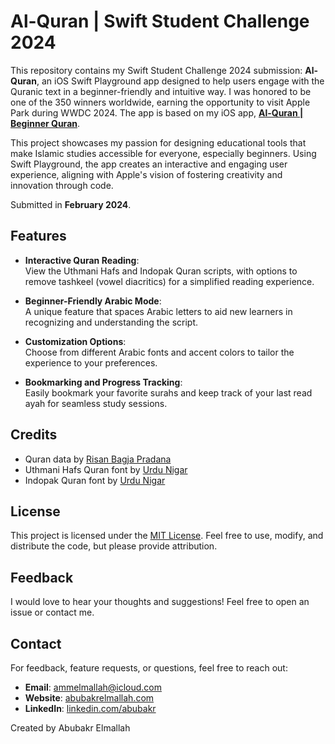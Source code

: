 # Al-Quran | Swift Student Challenge 2024

This repository contains my Swift Student Challenge 2024 submission: **Al-Quran**, an iOS Swift Playground app designed to help users engage with the Quranic text in a beginner-friendly and intuitive way. I was honored to be one of the 350 winners worldwide, earning the opportunity to visit Apple Park during WWDC 2024. The app is based on my iOS app, [**Al-Quran | Beginner Quran**](https://apps.apple.com/us/app/al-quran-beginner-quran/id6474894373?platform=iphone).

This project showcases my passion for designing educational tools that make Islamic studies accessible for everyone, especially beginners. Using Swift Playground, the app creates an interactive and engaging user experience, aligning with Apple's vision of fostering creativity and innovation through code.

Submitted in **February 2024**.

## Features

- **Interactive Quran Reading**:  
  View the Uthmani Hafs and Indopak Quran scripts, with options to remove tashkeel (vowel diacritics) for a simplified reading experience.

- **Beginner-Friendly Arabic Mode**:  
  A unique feature that spaces Arabic letters to aid new learners in recognizing and understanding the script.

- **Customization Options**:  
  Choose from different Arabic fonts and accent colors to tailor the experience to your preferences.

- **Bookmarking and Progress Tracking**:  
  Easily bookmark your favorite surahs and keep track of your last read ayah for seamless study sessions.

## Credits

- Quran data by [Risan Bagja Pradana](https://github.com/risan/quran-json)
- Uthmani Hafs Quran font by [Urdu Nigar](https://urdunigaar.com/download/hafs-quran-ttf-font/)
- Indopak Quran font by [Urdu Nigar](https://urdunigaar.com/download/al-mushaf-arabic-font-ttf-font-download/)

## License

This project is licensed under the [MIT License](LICENSE). Feel free to use, modify, and distribute the code, but please provide attribution.

## Feedback

I would love to hear your thoughts and suggestions! Feel free to open an issue or contact me.

## Contact

For feedback, feature requests, or questions, feel free to reach out:
- **Email**: ammelmallah@icloud.com
- **Website**: [abubakrelmallah.com](https://abubakrelmallah.com/)
- **LinkedIn**: [linkedin.com/abubakr](https://www.linkedin.com/in/abubakr-elmallah-416a0b273/)

Created by Abubakr Elmallah